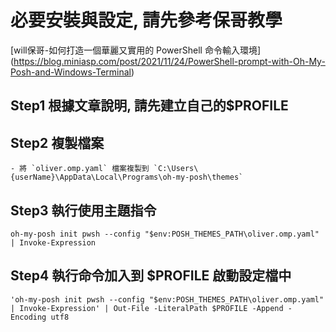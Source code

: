 # **必要安裝與設定, 請先參考保哥教學**

[will保哥-如何打造一個華麗又實用的 PowerShell 命令輸入環境]
(<https://blog.miniasp.com/post/2021/11/24/PowerShell-prompt-with-Oh-My-Posh-and-Windows-Terminal>)

## Step1 根據文章說明, 請先建立自己的$PROFILE

## Step2 複製檔案

    - 將 `oliver.omp.yaml` 檔案複製到 `C:\Users\{userName}\AppData\Local\Programs\oh-my-posh\themes`

## Step3 執行使用主題指令

    oh-my-posh init pwsh --config "$env:POSH_THEMES_PATH\oliver.omp.yaml"  | Invoke-Expression

## Step4 執行命令加入到 $PROFILE 啟動設定檔中

    'oh-my-posh init pwsh --config "$env:POSH_THEMES_PATH\oliver.omp.yaml"  | Invoke-Expression' | Out-File -LiteralPath $PROFILE -Append -Encoding utf8

    